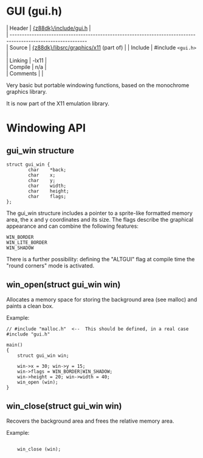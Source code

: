 # GUI (gui.h)

 | Header     | [{z88dk}/include/gui.h](https://raw.githubusercontent.com/z88dk/z88dk/master/include/gui.h)    |                       
 | -------------------------------------------------------------------------------------------------------------                       
 | Source     | [{z88dk}/libsrc/graphics/x11](https://github.com/z88dk/z88dk/tree/master/libsrc/graphics/x11) (part of)               |
 | Include    | #include `<gui.h>`             |                                                                                         
 | Linking    | -lx11                        |                                                                                         
 | Compile    | n/a                          |                                                                                         
 | Comments   |                              |                                                                                         

Very basic but portable windowing functions, based on the monochrome graphics library.

It is now part of the X11 emulation library.


# Windowing API

## gui_win structure

```
struct gui_win {
        char    *back;
        char    x;
        char    y;
        char    width;
        char    height;
        char    flags;
};
```

The gui_win structure includes a pointer to a sprite-like formatted memory area, the x and y coordinates and its size.
The flags describe the graphical appearance and can combine the following features:

    WIN_BORDER
    WIN_LITE_BORDER
    WIN_SHADOW

There is a further possibility: defining the "ALTGUI" flag at compile time the "round corners" mode is activated.





## win_open(struct gui_win win)

Allocates a memory space for storing the background area (see malloc) and paints a clean box.

Example:
```
// #include "malloc.h"  <--  This should be defined, in a real case
#include "gui.h"

main()
{
    struct gui_win win;

    win->x = 30; win->y = 15;
    win->flags = WIN_BORDER|WIN_SHADOW;
    win->height = 20; win->width = 40;
    win_open (win);
}

```


## win_close(struct gui_win win)

Recovers the background area and frees the relative memory area.

Example:

```

    win_close (win);

```
